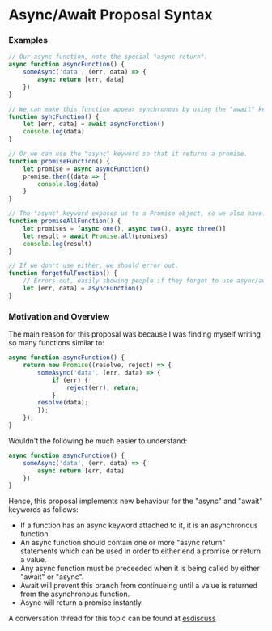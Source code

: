 # Async/Await Proposal Syntax

### Examples

```javascript
// Our async function, note the special "async return".
async function asyncFunction() {
    someAsync('data', (err, data) => {
        async return [err, data]
    })
}

// We can make this function appear synchronous by using the "await" keyword.
function syncFunction() {
    let [err, data] = await asyncFunction()
    console.log(data)
}

// Or we can use the "async" keyword so that it returns a promise.
function promiseFunction() {
    let promise = async asyncFunction()
    promise.then((data => {
        console.log(data)
    }
}

// The "async" keyword exposes us to a Promise object, so we also have:
function promiseAllFunction() {
    let promises = [async one(), async two(), async three()]
    let result = await Promise.all(promises)
    console.log(result)
}

// If we don't use either, we should error out.
function forgetfulFunction() {
    // Errors out, easily showing people if they forgot to use async/await.
    let [err, data] = asyncFunction()
}
```

### Motivation and Overview

The main reason for this proposal was because I was finding myself writing so many functions similar to:

```javascript
async function asyncFunction() {
    return new Promise((resolve, reject) => {
        someAsync('data', (err, data) => {
            if (err) {
                reject(err); return;
            }
        resolve(data);
        });
    }); 
}
```

Wouldn't the following be much easier to understand:

```javascript
async function asyncFunction() {
    someAsync('data', (err, data) => {
        async return [err, data]
    })
}
```

Hence, this proposal implements new behaviour for the "async" and "await" keywords as follows:

 - If a function has an async keyword attached to it, it is an asynchronous function.
 - An async function should contain one or more "async return" statements which can be used in order to either end a promise or return a value.
 - Any async function must be preceeded when it is being called by either "await" or "async".
 - Await will prevent this branch from continueing until a value is returned from the asynchronous function.
 - Async will return a promise instantly.

A conversation thread for this topic can be found at [esdiscuss](https://esdiscuss.org/topic/enable-async-await-to-work-on-functions-that-dont-just-return-promises)
